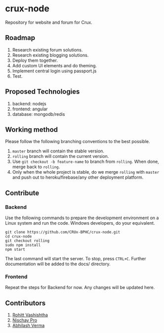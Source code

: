 # crux-node

Repository for website and forum for Crux.

## Roadmap

1. Research existing forum solutions.
2. Research existing blogging solutions.
3. Deploy them together.
4. Add custom UI elements and do theming.
5. Implement central login using passport.js
6. Test.

## Proposed Technologies

1. backend: nodejs
2. frontend: angular
3. database: mongodb/redis

## Working method

Please follow the following branching conventions to the best possible.

1. `master` branch will contain the stable version.
2. `rolling` branch will contain the current version.
3. Use `git checkout -b feature-name` to branch from `rolling`. When done, merge back to `rolling`.
4. Only when the whole project is stable, do we merge `rolling` with `master` and push out to heroku/firebase/any other deployment platform.

## Contribute

### Backend

Use the following commands to prepare the development environment on a Linux system and run the code. Windows developers, do your equivalent.

```
git clone https://github.com/CRUx-BPHC/crux-node.git
cd crux-node
git checkout rolling
sudo npm install
npm start
```

The last command will start the server. To stop, press `CTRL+C`. Further documentation will be added to the docs/ directory.

### Frontend

Repeat the steps for Backend for now. Any changes will be updated here.

## Contributors

1. [Rohitt Vashishtha](https://github.com/aero31aero)
2. [Nischay Pro](https://github.com/Nischay-Pro)
3. [Abhilash Verma](https://github.com/rogeredthat)
